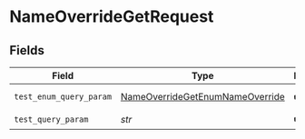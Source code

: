 # NameOverrideGetRequest


## Fields

| Field                                                                                         | Type                                                                                          | Required                                                                                      | Description                                                                                   | Example                                                                                       |
| --------------------------------------------------------------------------------------------- | --------------------------------------------------------------------------------------------- | --------------------------------------------------------------------------------------------- | --------------------------------------------------------------------------------------------- | --------------------------------------------------------------------------------------------- |
| `test_enum_query_param`                                                                       | [NameOverrideGetEnumNameOverride](../../models/operations/nameoverridegetenumnameoverride.md) | :heavy_check_mark:                                                                            | An enum type                                                                                  | value3                                                                                        |
| `test_query_param`                                                                            | *str*                                                                                         | :heavy_check_mark:                                                                            | N/A                                                                                           | example                                                                                       |